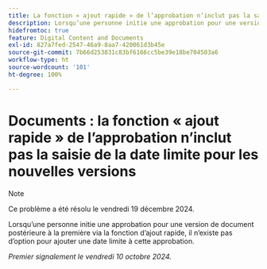 ```yaml
---
title: La fonction « ajout rapide » de l’approbation n’inclut pas la saisie de la date limite pour les nouvelles versions.
description: Lorsqu’une personne initie une approbation pour une version de document postérieure à la première via la fonction d’ajout rapide, il n’existe pas d’option pour ajouter une date limite à cette approbation.
hidefromtoc: true
feature: Digital Content and Documents
exl-id: 827a7fed-2547-46a9-8aa7-420061d3b45e
source-git-commit: 7b66d253831c83bf6166cc5be39e18be704503a6
workflow-type: ht
source-wordcount: '101'
ht-degree: 100%

---
```


# Documents : la fonction « ajout rapide » de l’approbation n’inclut pas la saisie de la date limite pour les nouvelles versions

>[!NOTE]
>
>Ce problème a été résolu le vendredi 19 décembre 2024.

Lorsqu’une personne initie une approbation pour une version de document postérieure à la première via la fonction d’ajout rapide, il n’existe pas d’option pour ajouter une date limite à cette approbation.

_Premier signalement le vendredi 10 octobre 2024._
